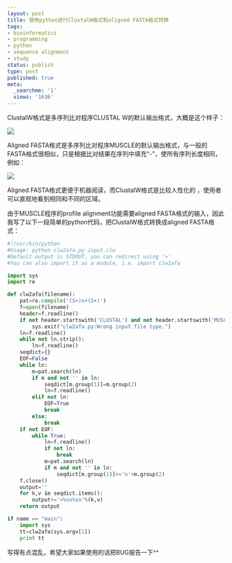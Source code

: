 ```yaml
---
layout: post
title: 使用python进行ClustalW格式和aligned FASTA格式转换
tags:
- bioinformatics
- programming
- python
- sequence alignment
- study
status: publish
type: post
published: true
meta:
  _searchme: '1'
  views: '1636'
---
```

ClustalW格式是多序列比对程序CLUSTAL W的默认输出格式，大概是这个样子：

![](https://dl.dropboxusercontent.com/u/308058/blogimages/2010/07/clw.jpg)

Aligned FASTA格式是多序列比对程序MUSCLE的默认输出格式，与一般的FASTA格式很相似，只是根据比对结果在序列中填充“-”，使所有序列长度相同，例如：

![](http://azaleasays.files.wordpress.com/2008/06/afa.jpg)

Aligned FASTA格式更便于机器阅读，而ClustalW格式是比较人性化的 ，使用者可以直观地看到相同和不同的区域。

由于MUSCLE程序的profile alignment功能需要aligned FASTA格式的输入，因此我写了以下一段简单的python代码，把ClustalW格式转换成aligned FASTA格式：

```python
#!/usr/bin/python
#Usage: python clw2afa.py input.clw
#Default output is STDOUT, you can redirect using '>'
#You can also import it as a module, i.e. import clw2afa

import sys
import re

def clw2afa(filename):
    pat=re.compile('(S+)s+(S+)')
    f=open(filename)
    header=f.readline()
    if not header.startswith('CLUSTAL') and not header.startswith('MUSCLE'):
        sys.exit("clw2afa.py:Wrong input file type.")
    ln=f.readline()
    while not ln.strip():
        ln=f.readline()
    seqdict={}
    EOF=False
    while ln:
        m=pat.search(ln)   
        if m and not '' in ln: 
            seqdict[m.group(1)]=m.group(2)
            ln=f.readline()
        elif not ln:
            EOF=True
            break
        else:
            break
    if not EOF:
        while True:
            ln=f.readline()
            if not ln:
                break
            m=pat.search(ln)
            if m and not '' in ln:
                seqdict[m.group(1)]+='n'+m.group(2)
    f.close()
    output=''
    for k,v in seqdict.items():
        output+='>%sn%sn'%(k,v)
    return output

if name == "main":
    import sys
    tt=clw2afa(sys.argv[1])
    print tt
```

写得有点混乱，希望大家如果使用的话把BUG报告一下^^
